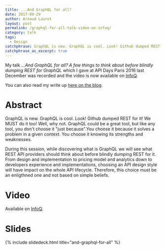 ```yaml
---
title: ...And GraphQL for all?
date: 2017-09-29
author: Arnaud Lauret
layout: post
permalink: /graphql-for-all-talk-video-on-infoq/
category: talk
tags:
  - Design
catchphrase: GraphQL is new. GraphQL is cool. Look! Github dumped REST for it! We MUST do it too! Well, why not. GraphQL could be a great tool, but like any tool, you don't choose it "just because".You choose it because it solves a problem in a given context. You choose it knowing its strengths and weaknesses. During this session, while discovering what is GraphQL we will see what REST API providers should think about before blindly dumping REST for it
catchphrase_as_excerpt: true
---
```


My talk _...And GraphQL for all? A few things to think about before blindly dumping REST for GraphQL_ which I gave at API Days Paris 2016 last December was recorded and the video is now available on [InfoQ](https://www.infoq.com/presentations/api-rest-graphql).

You can also read my write up [here on the blog](/and-graphql-for-all-a-few-things-to-think-about-before-blindly-dumping-rest-for-graphql/).

# Abstract

GraphQL is new. GraphQL is cool. Look! Github dumped REST for it! We MUST do it too! Well, why not. GraphQL could be a great tool, but like any tool, you don't choose it "just because".You choose it because it solves a problem in a given context. You choose it knowing its strengths and weaknesses.

During this session, while discovering what is GraphQL we will see what REST API providers should think about before blindly dumping REST for it. From design and implementation to pricing model and analytics down to developers experience and implementations, choosing an API design style will have impact on the whole API lifecycle. Therefore, this choice must be an enligthned one and not based on simple beliefs.

# Video

Available on [InfoQ](https://www.infoq.com/presentations/api-rest-graphql).

# Slides

{% include slidedeck.html title="and-graphql-for-all" %}
